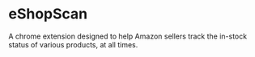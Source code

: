 # eShopScan
A chrome extension designed to help Amazon sellers track the in-stock status of various products, at all times.
